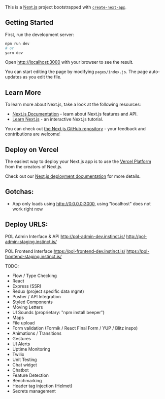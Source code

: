 This is a [Next.js](https://nextjs.org/) project bootstrapped with [`create-next-app`](https://github.com/vercel/next.js/tree/canary/packages/create-next-app).

## Getting Started

First, run the development server:

```bash
npm run dev
# or
yarn dev
```

Open [http://localhost:3000](http://localhost:3000) with your browser to see the result.

You can start editing the page by modifying `pages/index.js`. The page auto-updates as you edit the file.

## Learn More

To learn more about Next.js, take a look at the following resources:

- [Next.js Documentation](https://nextjs.org/docs) - learn about Next.js features and API.
- [Learn Next.js](https://nextjs.org/learn) - an interactive Next.js tutorial.

You can check out [the Next.js GitHub repository](https://github.com/vercel/next.js/) - your feedback and contributions are welcome!

## Deploy on Vercel

The easiest way to deploy your Next.js app is to use the [Vercel Platform](https://vercel.com/import?utm_medium=default-template&filter=next.js&utm_source=create-next-app&utm_campaign=create-next-app-readme) from the creators of Next.js.

Check out our [Next.js deployment documentation](https://nextjs.org/docs/deployment) for more details.

## Gotchas:

- App only loads using http://0.0.0.0:3000, using "localhost" does not work right now

## Deploy URLS:

POL Admin Interface & API
http://pol-admin-dev.instinct.is/
http://pol-admin-staging.instinct.is/

POL Frontend Interface
https://pol-frontend-dev.instinct.is/
https://pol-frontend-staging.instinct.is/

TODO:

- Flow / Type Checking
- React
- Express (SSR)
- Redux (project specific data mgmt)
- Pusher / API Integration
- Styled Components
- Moving Letters
- UI Sounds (proprietary: "npm install beeper")
- Maps
- File upload
- Form validation (Formik / React Final Form / YUP / Blitz inspo)
- Animations / Transitions
- Gestures
- UI Alerts
- Uptime Monitoring
- Twilio
- Unit Testing
- Chat widget
- Chatbot
- Feature Detection
- Benchmarking
- Header tag injection (Helmet)
- Secrets management
